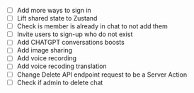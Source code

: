 - [ ] Add more ways to sign in
- [ ] Lift shared state to Zustand
- [ ] Check is member is already in chat to not add them
- [ ] Invite users to sign-up who do not exist
- [ ] Add CHATGPT conversations boosts
- [ ] Add image sharing
- [ ] Add voice recording
- [ ] Add voice recoding translation
- [ ] Change Delete API endpoint request to be a Server Action
- [ ] Check if admin to delete chat
